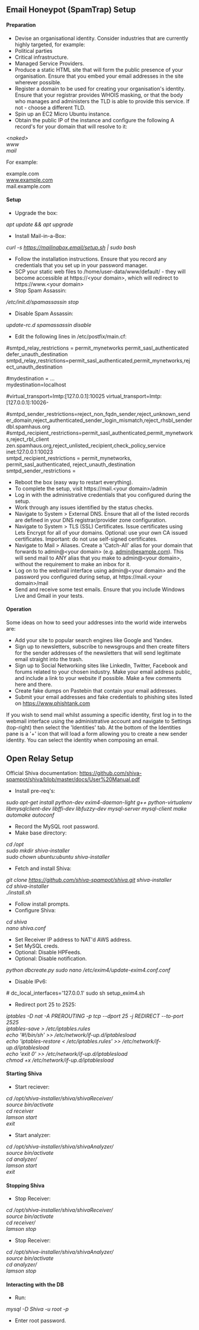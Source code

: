 ## Email Honeypot (SpamTrap) Setup ##

#### Preparation ####
- Devise an organisational identity. Consider industries that are currently highly targeted, for example:
 - Political parties
 - Critical infrastructure.
 - Managed Service Providers.
- Produce a static HTML site that will form the public presence of your organisation. Ensure that you embed your email addresses in the site wherever possible.
- Register a domain to be used for creating your organisation's identity. Ensure that your registrar provides WHOIS masking, or that the body who manages and administers the TLD is able to provide this service. If not - choose a different TLD.
- Spin up an EC2 Micro Ubuntu instance.
- Obtain the public IP of the instance and configure the following A record's for your domain that will resolve to it:

*\<naked\>  
www  
mail*

For example:

example.com  
www.example.com  
mail.example.com

#### Setup ####
- Upgrade the box:

*apt update && apt upgrade*

- Install Mail-in-a-Box:

*curl -s https://mailinabox.email/setup.sh | sudo bash*

- Follow the installation instructions. Ensure that you record any credentials that you set up in your password manager.
- SCP your static web files to /home/user-data/www/default/ - they will become accessible at https://\<your domain\>, which will redirect to https://www.\<your domain\>
- Stop Spam Assassin:

*/etc/init.d/spamassassin stop*

- Disable Spam Assassin:

*update-rc.d spamassassin disable*

- Edit the following lines in /etc/postfix/main.cf:

\#smtpd_relay_restrictions = permit_mynetworks permit_sasl_authenticated defer_unauth_destination    
smtpd_relay_restrictions=permit_sasl_authenticated,permit_mynetworks,reject_unauth_destination

\#mydestination = ...  
mydestination=localhost

\#virtual_transport=lmtp:\[127.0.0.1\]:10025
virtual_transport=lmtp:\[127.0.0.1\]:10026-

\#smtpd_sender_restrictions=reject_non_fqdn_sender,reject_unknown_sender_domain,reject_authenticated_sender_login_mismatch,reject_rhsbl_sender dbl.spamhaus.org
\#smtpd_recipient_restrictions=permit_sasl_authenticated,permit_mynetworks,reject_rbl_client zen.spamhaus.org,reject_unlisted_recipient,check_policy_service inet:127.0.0.1:10023  
smtpd_recipient_restrictions = permit_mynetworks, permit_sasl_authenticated, reject_unauth_destination
smtpd_sender_restrictions = 

- Reboot the box (easy way to restart everything).
- To complete the setup, visit https://mail.\<your domain\>/admin
- Log in with the administrative credentials that you configured during the setup.
- Work through any issues identified by the status checks.
- Navigate to System > External DNS. Ensure that all of the listed records are defined in your DNS registrar/provider zone configuration.
- Navigate to System > TLS (SSL) Certificates. Issue certificates using Lets Encrypt for all of your domains. Optional: use your own CA issued certificates. Important: do not use self-signed certificates.
- Navigate to Mail > Aliases. Create a 'Catch-All' alias for your domain that forwards to admin@\<your domain\> (e.g. admin@example.com). This will send mail to ANY alias that you make to admin@\<your domain\>, without the requirement to make an inbox for it.
- Log on to the webmail interface using admin@\<your domain\> and the password you configured during setup, at https://mail.\<your domain\>/mail
- Send and receive some test emails. Ensure that you include Windows Live and Gmail in your tests.

#### Operation ####
Some ideas on how to seed your addresses into the world wide interwebs are:

- Add your site to popular search engines like Google and Yandex.
- Sign up to newsletters, subscribe to newsgroups and then create filters for the sender addresses of the newsletters that will send legitimate email straight into the trash.
- Sign up to Social Networking sites like LinkedIn, Twitter, Facebook and forums related to your chosen industry. Make your email address public, and include a link to your website if possible. Make a few comments here and there.
- Create fake dumps on Pastebin that contain your email addresses.
- Submit your email addresses and fake credentials to phishing sites listed on https://www.phishtank.com

If you wish to send mail whilst assuming a specific identity, first log in to the webmail interface using the administrative account and navigate to Settings (top-right) then select the 'Identities' tab. At the bottom of the Identities pane is a '+' icon that will load a form allowing you to create a new sender identity. You can select the identity when composing an email.


## Open Relay Setup ##

Official Shiva documentation: https://github.com/shiva-spampot/shiva/blob/master/docs/User%20Manual.pdf

- Install pre-req's:

*sudo apt-get install python-dev exim4-daemon-light g++ python-virtualenv libmysqlclient-dev libffi-dev libfuzzy-dev mysql-server mysql-client make automake autoconf*

- Record the MySQL root password.
- Make base directory:

*cd /opt  
sudo mkdir shiva-installer  
sudo chown ubuntu:ubuntu shiva-installer*

- Fetch and install Shiva:

*git clone https://github.com/shiva-spampot/shiva.git   shiva-installer  
cd shiva-installer  
./install.sh*

- Follow install prompts.
- Configure Shiva:

*cd shiva  
nano shiva.conf*

- Set Receiver IP address to NAT'd AWS address.
- Set MySQL creds.
- Optional: Disable HPFeeds.
- Optional: Disable notification.

*python dbcreate.py
sudo nano /etc/exim4/update-exim4.conf.conf*

- Disable IPv6:  

\# dc_local_interfaces='127.0.0.1'
sudo sh setup_exim4.sh

- Redirect port 25 to 2525:

*iptables -D nat -A PREROUTING -p tcp --dport 25 -j REDIRECT --to-port 2525  
iptables-save > /etc/iptables.rules  
echo '#!/bin/sh' >> /etc/network/if-up.d/iptablesload   
echo 'iptables-restore < /etc/iptables.rules' >> /etc/network/if-up.d/iptablesload  
echo 'exit 0' >> /etc/network/if-up.d/iptablesload  
chmod +x /etc/network/if-up.d/iptablesload*

#### Starting Shiva ####
- Start reciever:

*cd /opt/shiva-installer/shiva/shivaReceiver/  
source bin/activate  
cd receiver  
lamson start  
exit*

- Start analyzer:

*cd /opt/shiva-installer/shiva/shivaAnalyzer/  
source bin/activate  
cd analyzer/  
lamson start  
exit*

#### Stopping Shiva ####
- Stop Receiver:

*cd /opt/shiva-installer/shiva/shivaReceiver/  
source bin/activate  
cd receiver/  
lamson stop* 

- Stop Receiver:

*cd /opt/shiva-installer/shiva/shivaAnalyzer/  
source bin/activate  
cd analyzer/  
lamson stop*

#### Interacting with the DB ####
- Run:

*mysql -D Shiva -u root -p*

- Enter root password.